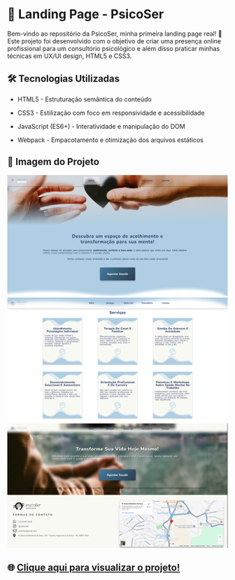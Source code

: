 # 🚀 Landing Page - **PsicoSer**

Bem-vindo ao repositório da PsicoSer, minha primeira landing page real! 🎉 Este projeto foi desenvolvido com o objetivo de criar uma presença online profissional para um consultório psicológico e além disso praticar minhas técnicas em UX/UI design, HTML5 e CSS3.

## 🛠️ Tecnologias Utilizadas

- HTML5 - Estruturação semântica do conteúdo

- CSS3 - Estilização com foco em responsividade e acessibilidade

- JavaScript (ES6+) - Interatividade e manipulação do DOM

- Webpack - Empacotamento e otimização dos arquivos estáticos

## 📸 Imagem do Projeto
![Texto alternativo](./src/assets/img/screenshot1.png)
![Texto alternativo](./src/assets/img/screenshot2.png)
![Texto alternativo](./src/assets/img/screenshot3.png)

## 🌐 [Clique aqui para visualizar o projeto!](https://psicoser.vercel.app/)

